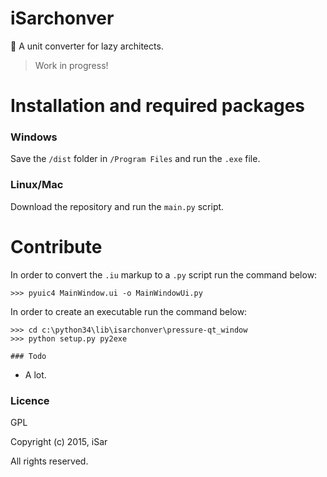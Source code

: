 iSarchonver
==============

:triangular_ruler: A unit converter for lazy architects.

> Work in progress!

# Installation and required packages

### Windows

Save the `/dist` folder in `/Program Files` and run the `.exe` file.

### Linux/Mac

Download the repository and run the `main.py` script.

# Contribute

In order to convert the `.iu`  markup to a `.py` script run the command below:
	
	>>> pyuic4 MainWindow.ui -o MainWindowUi.py
	
In order to create an executable run the command below:

	>>> cd c:\python34\lib\isarchonver\pressure-qt_window
	>>> python setup.py py2exe

	### Todo

- A lot.

### Licence

GPL

Copyright (c) 2015, iSar

All rights reserved.
